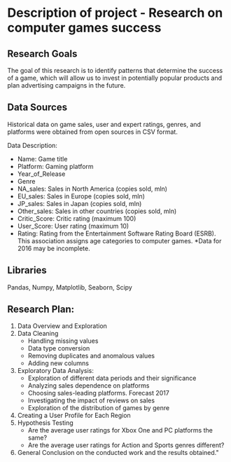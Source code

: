 # Description of project - Research on computer games success

## Research Goals
The goal of this research is to identify patterns that determine the success of a game, which will allow us to invest in potentially popular products and plan advertising campaigns in the future.

## Data Sources
Historical data on game sales, user and expert ratings, genres, and platforms were obtained from open sources in CSV format.

Data Description:
- Name: Game title
- Platform: Gaming platform
- Year_of_Release
- Genre
- NA_sales: Sales in North America (copies sold, mln)
- EU_sales: Sales in Europe (copies sold, mln)
- JP_sales: Sales in Japan (copies sold, mln)
- Other_sales: Sales in other countries (copies sold, mln)
- Critic_Score: Critic rating (maximum 100)
- User_Score: User rating (maximum 10)
- Rating: Rating from the Entertainment Software Rating Board (ESRB). This association assigns age categories to computer games.
*Data for 2016 may be incomplete.

## Libraries
Pandas, Numpy, Matplotlib, Seaborn, Scipy

## Research Plan:
1. Data Overview and Exploration
2. Data Cleaning
   - Handling missing values
   - Data type conversion
   - Removing duplicates and anomalous values
   - Adding new columns
3. Exploratory Data Analysis:
   - Exploration of different data periods and their significance
   - Analyzing sales dependence on platforms
   - Choosing sales-leading platforms. Forecast 2017
   - Investigating the impact of reviews on sales
   - Exploration of the distribution of games by genre
4. Creating a User Profile for Each Region
5. Hypothesis Testing
   - Are the average user ratings for Xbox One and PC platforms the same?
   - Are the average user ratings for Action and Sports genres different?
6. General Conclusion on the conducted work and the results obtained."
